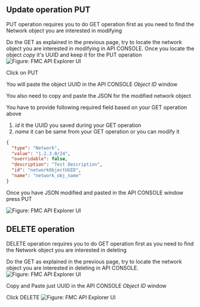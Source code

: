 ## Update operation PUT

PUT operation requires you to do GET operation first as you need to find the Network object you are interested in modifying

Do the GET as explained in the previous page, try to locate the network object you are interested in modifying in API CONSOLE.
Once you locate the object *copy* it's UUID and keep it for the PUT operation
![Figure: FMC API Explorer UI](/posts/files/firepower-restapi-112/assets/images/pic5.PNG)

Click on PUT

You will paste the object UUID in the API CONSOLE *Object ID* window

You also need to copy and paste the JSON for the modified network object

You have to provide following required field based on your GET operation above
1. *id* it the UUID you saved during your GET operation
2. *name* it can be same from your GET operation or you can modify it

```JSON
{
  "type": "Network",
  "value": "1.2.3.0/24",
  "overridable": false,
  "description": "Test Description",
  "id": "networkObjectUUID",         
  "name": "network_obj_name"
}
```

Once you have JSON modified and pasted in the API CONSOLE window press PUT

![Figure: FMC API Explorer UI](/posts/files/firepower-restapi-112/assets/images/pic6.PNG)

## DELETE operation

DELETE operation requires you to do GET operation first as you need to find the Network object you are interested in deleting

Do the GET as explained in the previous page, try to locate the network object you are interested in deleting in API CONSOLE.
![Figure: FMC API Explorer UI](/posts/files/firepower-restapi-112/assets/images/pic5.PNG)

Copy and Paste just UUID in the API CONSOLE *Object ID*  window

Click DELETE
![Figure: FMC API Explorer UI](/posts/files/firepower-restapi-112/assets/images/pic7.PNG)
